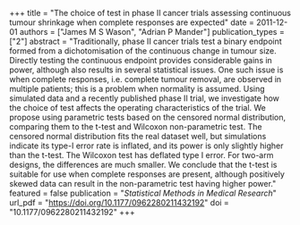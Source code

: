 +++
title = "The choice of test in phase II cancer trials assessing continuous tumour shrinkage when complete responses are expected"
date = 2011-12-01
authors = ["James M S Wason", "Adrian P Mander"]
publication_types = ["2"]
abstract = "Traditionally, phase II cancer trials test a binary endpoint formed from a dichotomisation of the continuous change in tumour size. Directly testing the continuous endpoint provides considerable gains in power, although also results in several statistical issues. One such issue is when complete responses, i.e. complete tumour removal, are observed in multiple patients; this is a problem when normality is assumed. Using simulated data and a recently published phase II trial, we investigate how the choice of test affects the operating characteristics of the trial. We propose using parametric tests based on the censored normal distribution, comparing them to the t-test and Wilcoxon non-parametric test. The censored normal distribution fits the real dataset well, but simulations indicate its type-I error rate is inflated, and its power is only slightly higher than the t-test. The Wilcoxon test has deflated type I error. For two-arm designs, the differences are much smaller. We conclude that the t-test is suitable for use when complete responses are present, although positively skewed data can result in the non-parametric test having higher power."
featured = false
publication = "*Statistical Methods in Medical Research*"
url_pdf = "https://doi.org/10.1177/0962280211432192"
doi = "10.1177/0962280211432192"
+++


